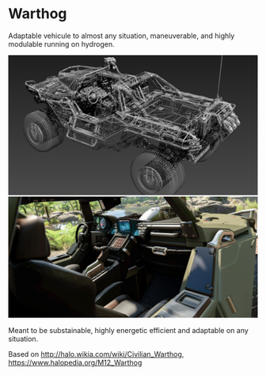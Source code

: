 # Warthog

Adaptable vehicule to almost any situation, maneuverable, and highly modulable running on hydrogen.

![](https://github.com/AMG-Transport-Dynamics/warthog/blob/master/3D%20model/pictures/warthog_rig.jpg?raw=true)
![](https://github.com/AMG-Transport-Dynamics/warthog/blob/master/images/warthog-interior.jpg?raw=true)

Meant to be substainable, highly energetic efficient and adaptable on any situation.

Based on http://halo.wikia.com/wiki/Civilian_Warthog, https://www.halopedia.org/M12_Warthog
